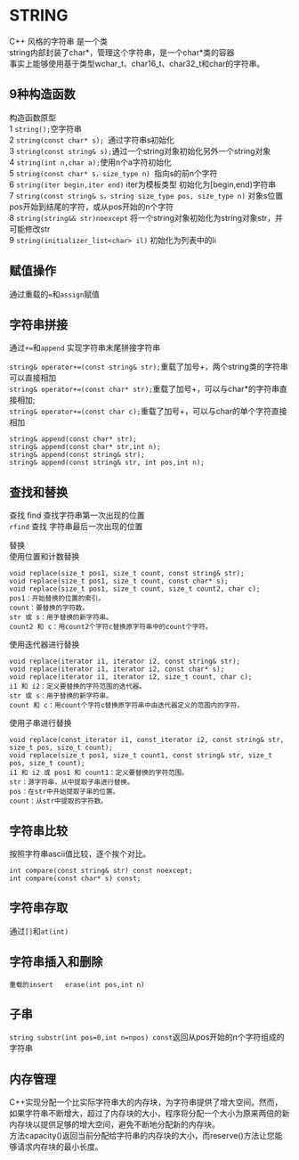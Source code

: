 # STRING

C++ 风格的字符串 是一个类  
string内部封装了char*，管理这个字符串，是一个char*类的容器  
事实上能够使用基于类型wchar_t、char16_t、char32_t和char的字符串。  

## 9种构造函数

构造函数原型  
1 `string();`空字符串  
2 `string(const char* s); `通过字符串s初始化  
3 `string(const string& s);`通过一个string对象初始化另外一个string对象  
4 `string(int n,char a);`使用n个a字符初始化  
5 `string(const char* s，size_type n) `指向s的前n个字符  
6 `string(iter begin,iter end)` iter为模板类型 初始化为[begin,end)字符串  
7 `string(const string& s，string size_type pos, size_type n)` 对象s位置pos开始到结尾的字符，或从pos开始的n个字符  
8 `string(string&& str)noexcept` 将一个string对象初始化为string对象str，并可能修改str   
9 `string(initializer_list<char> il)` 初始化为列表中的li  

## 赋值操作

通过重载的`=`和`assign`赋值  

## 字符串拼接

通过`+=`和`append`  实现字符串末尾拼接字符串  

`string& operator+=(const string& str);`重载了加号+，两个string类的字符串可以直接相加  
`string& operator+=(const char* str);`重载了加号+，可以与char*的字符串直接相加;  
`string& operator+=(const char c);`重载了加号+，可以与char的单个字符直接相加  
    
`string& append(const char* str);`  
`string& append(const char* str,int n);`  
`string& append(const string& str);`  
`string& append(const string& str, int pos,int n);`  

## 查找和替换

查找 find 查找字符串第一次出现的位置    
`rfind` 查找 字符串最后一次出现的位置  

替换   
使用位置和计数替换  
```   
void replace(size_t pos1, size_t count, const string& str);   
void replace(size_t pos1, size_t count, const char* s);   
void replace(size_t pos1, size_t count, size_t count2, char c);  
pos1：开始替换的位置的索引。
count：要替换的字符数。
str 或 s：用于替换的新字符串。
count2 和 c：用count2个字符c替换原字符串中的count个字符。
```   
使用迭代器进行替换  
```
void replace(iterator i1, iterator i2, const string& str);  
void replace(iterator i1, iterator i2, const char* s);  
void replace(iterator i1, iterator i2, size_t count, char c);
i1 和 i2：定义要替换的字符范围的迭代器。
str 或 s：用于替换的新字符串。
count 和 c：用count个字符c替换原字符串中由迭代器定义的范围内的字符。
```   
使用子串进行替换   
```
void replace(const_iterator i1, const_iterator i2, const string& str, size_t pos, size_t count);  
void replace(size_t pos1, size_t count1, const string& str, size_t pos, size_t count);
i1 和 i2 或 pos1 和 count1：定义要替换的字符范围。
str：源字符串，从中提取子串进行替换。
pos：在str中开始提取子串的位置。
count：从str中提取的字符数。
```

## 字符串比较

按照字符串ascii值比较，逐个挨个对比。   
```  
int compare(const string& str) const noexcept;  
int compare(const char* s) const;
```  

##  字符串存取

通过`[]`和`at(int)`  

## 字符串插入和删除

`重载的insert   erase(int pos,int n)`   

## 子串

`string substr(int pos=0,int n=npos) const`返回从pos开始的n个字符组成的字符串  

## 内存管理

C++实现分配一个比实际字符串大的内存块，为字符串提供了增大空间。然而，如果字符串不断增大，超过了内存块的大小，程序将分配一个大小为原来两倍的新内存块以提供足够的增大空间，避免不断地分配新的内存块。  
方法capacity()返回当前分配给字符串的内存块的大小，而reserve()方法让您能够请求内存块的最小长度。  
